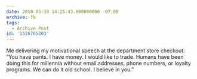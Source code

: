 ```yaml
---
date: 2018-05-19 14:26:43.000000000 -07:00
archive: fb
tags: 
  - Archive Post
id: '1526765203'
---
```


Me delivering my motivational speech at the department store checkout: “You have pants. I have money. I would like to trade. Humans have been doing this for millennia without email addresses, phone numbers, or loyalty programs. We can do it old school. I believe in you.”
